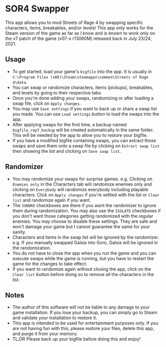 # SOR4 Swapper

This app allows you to mod Streets of Rage 4 by swapping
specific characters, items, breakables, and/or levels!
This app only works for the Steam version of the game as far
as I know and is known to work only on the v7 patch of the
game (v07-s r13060M) released back in July 23/24, 2021.

## Usage
* To get started, load your game's `bigfile` into the app. It
is usually in `C:\Program Files
(x86)\Steam\steamapps\common\Streets of Rage 4\data`.
* You can swap or randomize characters, items (pickups),
breakables, and levels by going to their respective tabs.
* Once you're done adding your swaps, randomizing or after
loading a swap file, click on `Apply changes`.
* You may use `Save settings` if you want to back up or share
a swap list you made. You can use `Load settings` button to
load the swaps into the app.
* After applying swaps for the first time, a backup named
`bigfile_rep7_backup` will be created automatically in the
same folder. This will be needed by the app to allow you to
restore your bigfile.
* If you have a modified bigfile containing swaps, you can
extract those swaps and save them onto a swap file by
clicking on `Extract swap list` then showing the list and
clicking on `Save swap list`.

## Randomizer
* You may randomize your swaps for surprise games. e.g. 
Clicking on `Enemies only` in the Characters tab will
randomize enemies only and clicking on `Everybody` will
randomize everybody including playable characters. Click on
`Apply changes` if you're settled with the list or
`Clear list` and randomize again if you want.
* The `IGNORE` checkboxes are there if you want the randomizer
to ignore them during randomization. You may also use the
`ISOLATE` checkboxes if you don't want those categories
getting randomized with the regular enemies. You may choose to
disable these settings. They are safe and won't damage your
game but I cannot guarantee the same for your sanity.
* Characters and items in the swap list will be ignored by the
randomizer. e.g. If you manually swapped Galsia into Goro,
Galsia will be ignored in the randomization.
* You do not have to close the app when you run the game and
you can execute swaps while the game is running, but you have
to restart the game for the changes to take effect.
* If you want to randomize again without closing the app,
click on the `Clear list` button before doing so to remove
all the characters in the list.

## Notes
* The author of this software will not be liable to any
damage to your game installation. If you lose your backup,
you can simply go to Steam and validate your installation to
restore it.
* This app is intended to be used for entertainment purposes
only. If you are not having fun with this, please restore
your files, delete this app, and purge it from your memory.
* TL;DR Please back up your bigfile before doing this and
enjoy!
